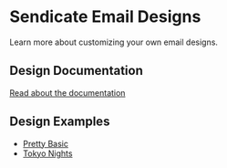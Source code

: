 # Sendicate Email Designs

Learn more about customizing your own email designs.

## Design Documentation

[Read about the documentation](/Sendicate/sendicate-docs/tree/master/email-designs/design-docs)

## Design Examples

* [Pretty Basic](/Sendicate/sendicate-docs/blob/master/email-designs/design-examples/pretty_basic.html)
* [Tokyo Nights](/Sendicate/sendicate-docs/blob/master/email-designs/design-examples/tokyo_nights.html)
